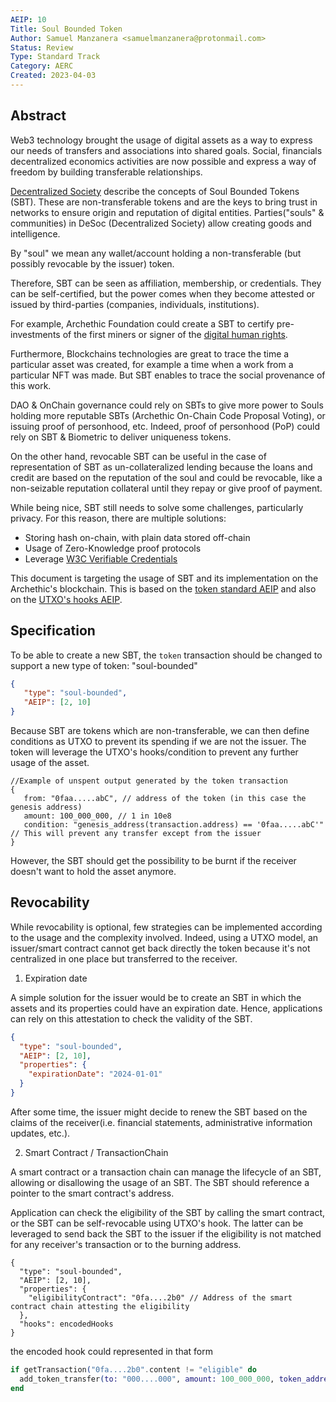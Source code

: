 ```yaml
---
AEIP: 10
Title: Soul Bounded Token
Author: Samuel Manzanera <samuelmanzanera@protonmail.com>
Status: Review
Type: Standard Track
Category: AERC
Created: 2023-04-03
---
```


## Abstract

Web3 technology brought the usage of digital assets as a way to express our needs of transfers and associations into shared goals.
Social, financials decentralized economics activities are now possible and express a way of freedom by building transferable relationships.

[Decentralized Society](https://deliverypdf.ssrn.com/delivery.php?ID=132088086121078005091084073112109108125018001047091022000126083006124121094095123126045055003101126027111029072101098090069064009041023059084025027064118112120103091072003004001116020091083097006084086097119102120065084123008087120094106091015119066093&EXT=pdf&INDEX=TRUE)
describe the concepts of Soul Bounded Tokens (SBT). These are non-transferable tokens and are the keys to bring trust in networks to ensure origin and reputation of digital entities.
Parties("souls" & communities) in DeSoc (Decentralized Society) allow creating goods and intelligence.

By "soul" we mean any wallet/account holding a non-transferable (but possibly revocable by the issuer) token.

Therefore, SBT can be seen as affiliation, membership, or credentials. They can be self-certified, but the power comes when they become attested or issued by third-parties (companies, individuals, institutions).

For example, Archethic Foundation could create a SBT to certify pre-investments of the first miners or signer of the [digital human rights](https://mainnet.archethic.net/explorer/transaction/0000C13373C96538B468CCDAB8F95FDC3744EBFA2CD36A81C3791B2A205705D9C3A2).

Furthermore, Blockchains technologies are great to trace the time a particular asset was created, for example a time when a work from a particular NFT was made.
But SBT enables to trace the social provenance of this work.

DAO & OnChain governance could rely on SBTs to give more power to Souls holding more reputable SBTs (Archethic On-Chain Code Proposal Voting), or issuing proof of personhood, etc.
Indeed, proof of personhood (PoP) could rely on SBT & Biometric to deliver uniqueness tokens.

On the other hand, revocable SBT can be useful in the case of representation of SBT as un-collateralized lending because the loans and credit are based on the reputation of the soul and could be revocable,
like a non-seizable reputation collateral until they repay or give proof of payment.

While being nice, SBT still needs to solve some challenges, particularly privacy. For this reason, there are multiple solutions:
- Storing hash on-chain, with plain data stored off-chain
- Usage of Zero-Knowledge proof protocols
- Leverage [W3C Verifiable Credentials](https://www.w3.org/TR/vc-data-model/)


This document is targeting the usage of SBT and its implementation on the Archethic's blockchain.
This is based on the [token standard AEIP](https://github.com/archethic-foundation/aeip/blob/main/AEIP-2.md) and also on the [UTXO's hooks AEIP](https://github.com/archethic-foundation/aeip/blob/main/AEIP-5.md).

## Specification

To be able to create a new SBT, the `token` transaction should be changed to support a new type of token: "soul-bounded"
```json
{
   "type": "soul-bounded",
   "AEIP": [2, 10]
}
```

Because SBT are tokens which are non-transferable, we can then define conditions as UTXO to prevent its spending if we are not the issuer.
The token will leverage the UTXO's hooks/condition to prevent any further usage of the asset.
```jsonc
//Example of unspent output generated by the token transaction
{
   from: "0faa.....abC", // address of the token (in this case the genesis address)
   amount: 100_000_000, // 1 in 10e8
   condition: "genesis_address(transaction.address) == '0faa.....abC'" // This will prevent any transfer except from the issuer
}
```

However, the SBT should get the possibility to be burnt if the receiver doesn't want to hold the asset anymore.

## Revocability

While revocability is optional, few strategies can be implemented according to the usage and the complexity involved.
Indeed, using a UTXO model, an issuer/smart contract cannot get back directly the token because it's not centralized in one place but transferred to the receiver.

1. Expiration date

A simple solution for the issuer would be to create an SBT in which the assets and its properties could have an expiration date. 
Hence, applications can rely on this attestation to check the validity of the SBT.

```json
{
  "type": "soul-bounded",
  "AEIP": [2, 10],
  "properties": {
    "expirationDate": "2024-01-01"  
  }
}

```

After some time, the issuer might decide to renew the SBT based on the claims of the receiver(i.e. financial statements, administrative information updates, etc.).

2. Smart Contract / TransactionChain

A smart contract or a transaction chain can manage the lifecycle of an SBT, allowing or disallowing the usage of an SBT.
The SBT should reference a pointer to the smart contract's address.

Application can check the eligibility of the SBT by calling the smart contract, or the SBT can be self-revocable using UTXO's hook.
The latter can be leveraged to send back the SBT to the issuer if the eligibility is not matched for any receiver's transaction or to the burning address.

```jsonc
{
  "type": "soul-bounded",
  "AEIP": [2, 10],
  "properties": {
    "eligibilityContract": "0fa....2b0" // Address of the smart contract chain attesting the eligibility
  },
  "hooks": encodedHooks
}
```
the encoded hook could represented in that form
```elixir
if getTransaction("0fa....2b0".content != "eligible" do
  add_token_transfer(to: "000....000", amount: 100_000_000, token_address: "0faa....2b0") # The token is then burnt as not valid anymore
end
```
